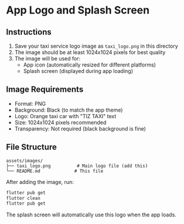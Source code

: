 # App Logo and Splash Screen

## Instructions

1. Save your taxi service logo image as `taxi_logo.png` in this directory
2. The image should be at least 1024x1024 pixels for best quality
3. The image will be used for:
   - App icon (automatically resized for different platforms)
   - Splash screen (displayed during app loading)

## Image Requirements

- Format: PNG
- Background: Black (to match the app theme)
- Logo: Orange taxi car with "TIZ TAXI" text
- Size: 1024x1024 pixels recommended
- Transparency: Not required (black background is fine)

## File Structure

```
assets/images/
├── taxi_logo.png          # Main logo file (add this)
└── README.md             # This file
```

After adding the image, run:
```bash
flutter pub get
flutter clean
flutter pub get
```

The splash screen will automatically use this logo when the app loads. 